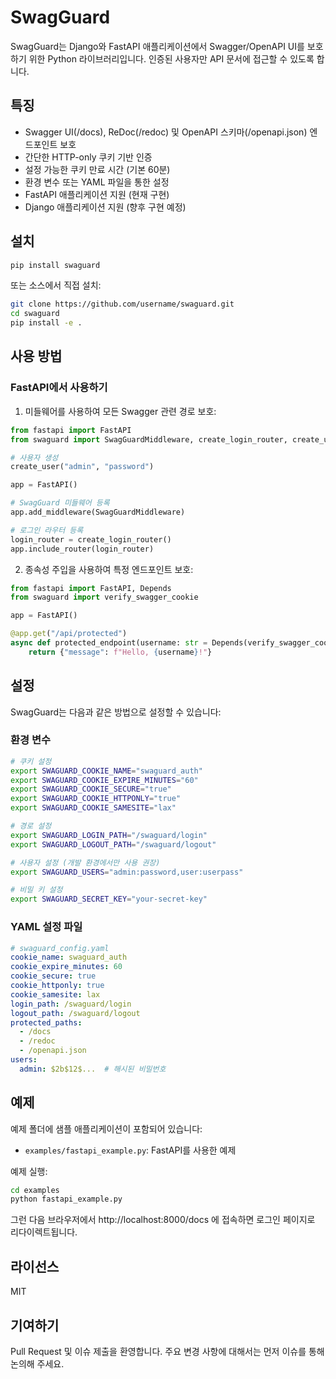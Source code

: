 # SwagGuard

SwagGuard는 Django와 FastAPI 애플리케이션에서 Swagger/OpenAPI UI를 보호하기 위한 Python 라이브러리입니다. 인증된 사용자만 API 문서에 접근할 수 있도록 합니다.

## 특징

- Swagger UI(/docs), ReDoc(/redoc) 및 OpenAPI 스키마(/openapi.json) 엔드포인트 보호
- 간단한 HTTP-only 쿠키 기반 인증
- 설정 가능한 쿠키 만료 시간 (기본 60분)
- 환경 변수 또는 YAML 파일을 통한 설정
- FastAPI 애플리케이션 지원 (현재 구현)
- Django 애플리케이션 지원 (향후 구현 예정)

## 설치

```bash
pip install swaguard
```

또는 소스에서 직접 설치:

```bash
git clone https://github.com/username/swaguard.git
cd swaguard
pip install -e .
```

## 사용 방법

### FastAPI에서 사용하기

1. 미들웨어를 사용하여 모든 Swagger 관련 경로 보호:

```python
from fastapi import FastAPI
from swaguard import SwagGuardMiddleware, create_login_router, create_user

# 사용자 생성
create_user("admin", "password")

app = FastAPI()

# SwagGuard 미들웨어 등록
app.add_middleware(SwagGuardMiddleware)

# 로그인 라우터 등록
login_router = create_login_router()
app.include_router(login_router)
```

2. 종속성 주입을 사용하여 특정 엔드포인트 보호:

```python
from fastapi import FastAPI, Depends
from swaguard import verify_swagger_cookie

app = FastAPI()

@app.get("/api/protected")
async def protected_endpoint(username: str = Depends(verify_swagger_cookie)):
    return {"message": f"Hello, {username}!"}
```

## 설정

SwagGuard는 다음과 같은 방법으로 설정할 수 있습니다:

### 환경 변수

```bash
# 쿠키 설정
export SWAGUARD_COOKIE_NAME="swaguard_auth"
export SWAGUARD_COOKIE_EXPIRE_MINUTES="60"
export SWAGUARD_COOKIE_SECURE="true"
export SWAGUARD_COOKIE_HTTPONLY="true"
export SWAGUARD_COOKIE_SAMESITE="lax"

# 경로 설정
export SWAGUARD_LOGIN_PATH="/swaguard/login"
export SWAGUARD_LOGOUT_PATH="/swaguard/logout"

# 사용자 설정 (개발 환경에서만 사용 권장)
export SWAGUARD_USERS="admin:password,user:userpass"

# 비밀 키 설정
export SWAGUARD_SECRET_KEY="your-secret-key"
```

### YAML 설정 파일

```yaml
# swaguard_config.yaml
cookie_name: swaguard_auth
cookie_expire_minutes: 60
cookie_secure: true
cookie_httponly: true
cookie_samesite: lax
login_path: /swaguard/login
logout_path: /swaguard/logout
protected_paths:
  - /docs
  - /redoc
  - /openapi.json
users:
  admin: $2b$12$...  # 해시된 비밀번호
```

## 예제

예제 폴더에 샘플 애플리케이션이 포함되어 있습니다:

- `examples/fastapi_example.py`: FastAPI를 사용한 예제

예제 실행:

```bash
cd examples
python fastapi_example.py
```

그런 다음 브라우저에서 http://localhost:8000/docs 에 접속하면 로그인 페이지로 리다이렉트됩니다.

## 라이선스

MIT

## 기여하기

Pull Request 및 이슈 제출을 환영합니다. 주요 변경 사항에 대해서는 먼저 이슈를 통해 논의해 주세요.
